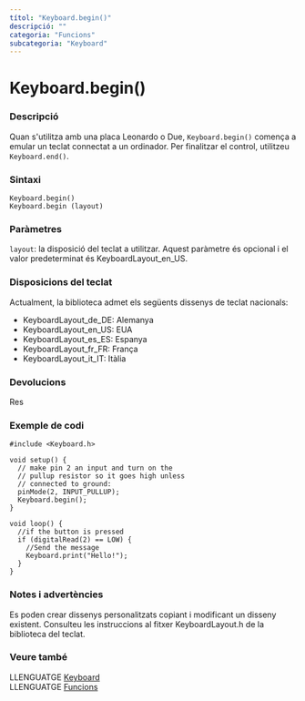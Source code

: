 ```yaml
---
títol: "Keyboard.begin()"
descripció: ""
categoria: "Funcions"
subcategoria: "Keyboard"
---
```


# Keyboard.begin()

### Descripció

Quan s'utilitza amb una placa Leonardo o Due, `Keyboard.begin()` comença a emular un teclat connectat a un ordinador. Per finalitzar el control, utilitzeu `Keyboard.end()`.

### Sintaxi

`Keyboard.begin()`  
`Keyboard.begin (layout)`  

### Paràmetres

`layout`: la disposició del teclat a utilitzar. Aquest paràmetre és opcional i el valor predeterminat és KeyboardLayout_en_US.

### Disposicions del teclat

Actualment, la biblioteca admet els següents dissenys de teclat nacionals:
- KeyboardLayout_de_DE: Alemanya
- KeyboardLayout_en_US: EUA
- KeyboardLayout_es_ES: Espanya
- KeyboardLayout_fr_FR: França
- KeyboardLayout_it_IT: Itàlia

### Devolucions

Res

### Exemple de codi

```
#include <Keyboard.h>

void setup() {
  // make pin 2 an input and turn on the
  // pullup resistor so it goes high unless
  // connected to ground:
  pinMode(2, INPUT_PULLUP);
  Keyboard.begin();
}

void loop() {
  //if the button is pressed
  if (digitalRead(2) == LOW) {
    //Send the message
    Keyboard.print("Hello!");
  }
}
```

### Notes i advertències

Es poden crear dissenys personalitzats copiant i modificant un disseny existent. Consulteu les instruccions al fitxer KeyboardLayout.h de la biblioteca del teclat.

### Veure també

LLENGUATGE [Keyboard](../Keyboard.md)  
LLENGUATGE [Funcions](../../../Funcions.md)  
